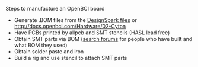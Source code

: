 Steps to manufacture an OpenBCI board

* Generate .BOM files from the [DesignSpark files](https://github.com/OpenBCI/V3_Hardware_Design_Files) or http://docs.openbci.com/Hardware/02-Cyton
* Have PCBs printed by allpcb and SMT stencils (HASL lead free)
* Obtain SMT parts via BOM ([search forums](http://openbci.com/forum/index.php?p=/discussion/1201/who-has-built-the-openbci-parts-full-bom-suppliers) for people who have built and what BOM they used)
* Obtain solder paste and iron
* Build a rig and use stencil to attach SMT parts
